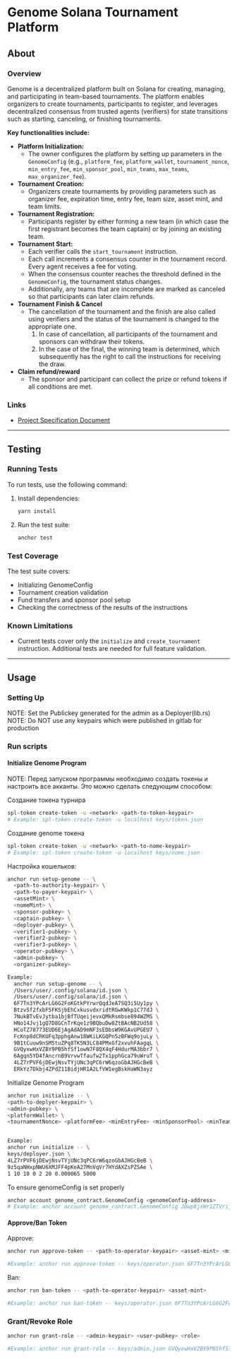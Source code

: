 # Genome Solana Tournament Platform

## About

### Overview

Genome is a decentralized platform built on Solana for creating, managing, and participating in team-based tournaments. The platform enables organizers to create tournaments, participants to register, and leverages decentralized consensus from trusted agents (verifiers) for state transitions such as starting, canceling, or finishing tournaments.

**Key functionalities include:**

- **Platform Initialization:**  
  - The owner configures the platform by setting up parameters in the `GenomeConfig` (e.g., `platform_fee`, `platform_wallet`, `tournament_nonce`, `min_entry_fee`, `min_sponsor_pool`, `min_teams`, `max_teams`, `max_organizer_fee`).
- **Tournament Creation:**  
  - Organizers create tournaments by providing parameters such as organizer fee, expiration time, entry fee, team size, asset mint, and team limits.
- **Tournament Registration:**  
  - Participants register by either forming a new team (in which case the first registrant becomes the team captain) or by joining an existing team.
- **Tournament Start:**  
  - Each verifier calls the `start_tournament` instruction.  
  - Each call increments a consensus counter in the tournament record. Every agent receives a fee for voting.
  - When the consensus counter reaches the threshold defined in the `GenomeConfig`, the tournament status changes.
  - Additionally, any teams that are incomplete are marked as canceled so that participants can later claim refunds.
- **Tournament Finish & Cancel**  
  - The cancellation of the tournament and the finish are also called using verifiers and the status of the tournament is changed to the appropriate one.
    1. In case of cancellation, all participants of the tournament and sponsors can withdraw their tokens.
    2. In the case of the final, the winning team is determined, which subsequently has the right to call the instructions for receiving the draw.
- **Claim refund/reward**
  - The sponsor and participant can collect the prize or refund tokens if all conditions are met.

### Links

- [Project Specification Document](https://entangle.atlassian.net/wiki/spaces/ENTN/pages/264339472/Team+tournament+single+chain)

---

## Testing

### Running Tests

To run tests, use the following command:

1. Install dependencies:

    ```sh
    yarn install
    ```

2. Run the test suite:

    ```sh
    anchor test
    ```

### Test Coverage

The test suite covers:

- Initializing GenomeConfig
- Tournament creation validation
- Fund transfers and sponsor pool setup
- Checking the correctness of the results of the instructions

### Known Limitations

- Current tests cover only the `initialize` and `create_tournament` instruction. Additional tests are needed for full feature validation.

---

## Usage

### Setting Up

NOTE: Set the Publickey generated for the admin as a Deployer(lib.rs)
NOTE: Do NOT use any keypairs which were published in gitlab for production

### Run scripts

#### Initialize Genome Program

NOTE: Перед запуском программы необходимо создать токены и настроить все акканты. Это можно сделать следующим способом:

Создание токена турнира

```sh
spl-token create-token -u <network> <path-to-token-keypair>
# Example: spl-token create-token -u localhost keys/token.json
```

Создание genome токена

```sh
spl-token create-token -u <network> <path-to-nome-keypair>
# Example: spl-token create-token -u localhost keys/nome.json
```

Настройка кошельков:

```sh
anchor run setup-genome -- \
  <path-to-authority-keypair> \
  <path-to-payer-keypair> \
  <assetMint> \
  <nomeMint> \
  <sponsor-pubkey> \
  <captain-pubkey> \
  <deployer-pubkey> \
  <verifier1-pubkey> \
  <verifier2-pubkey> \
  <verifier3-pubkey> \
  <operator-pubkey> \
  <admin-pubkey> \
  <organizer-pubkey>

Example: 
  anchor run setup-genome -- \
  /Users/user/.config/solana/id.json \
  /Users/user/.config/solana/id.json \
  6F7Tn3YPcArLG6G2FoKGtkPYrwrQqdJeA7SQ3i5Uy1py \
  Btzv5f2fxbF5FKSjbEhCxkusvdxridtRGwKWkp1C77dJ \
  7NukBTvEvJytba1bjBfTUqeijevxQMkRsmbse894WZMS \
  HNo14Jvj1gQ7D8GCnTrKqe1z9BQbuDw8ZtBAcNB2Ud58 \
  HCoTZ78773EUD6EjAgAdAD9mNF3sEDbsW9KGAvUPGEU7 \
  FcKnp8dCRKUFq3pphgAnw18WKiLKGQPn5zBFWq9ojuLy \
  9B1tCuuw9nSM5tuZPq8TK5N3LC84PMxGf2xvuhFAagqL \
  GVQyxwHxVZBY9PB5hfSf1owN7F8QX4qF4HdurMA3bbr7 \
  6Agqn5YD4fAncrnB9VrvwTfaufw2Tx1pphGca79uWruT \
  4LZ7rPVF6jDEwjNsvTYjUNc3qPC6rW6qzoGbAJHGcBeB \
  ERkYz7Dkbj4ZPdZ11BidjHR1A2LfVW1egBskHaWN3ayz
```

Initialize Genome Program

```sh
anchor run initialize -- \
<path-to-deplyer-keypair> \
<admin-pubkey> \
<platformWallet> \
<tournamentNonce> <platformFee> <minEntryFee> <minSponsorPool> <minTeams> <maxTeams> <falsePrecision> <maxOrganizerFee>


Example:
anchor run initialize -- \
keys/deployer.json \
4LZ7rPVF6jDEwjNsvTYjUNc3qPC6rW6qzoGbAJHGcBeB \
9z5qaNHxpNWU6XMJFF4pKeA27MnVqVr7HYdAXZsPZSAe \
1 10 10 0 2 20 0.000065 5000
```

To ensure genomeConfig is set properly

```sh
anchor account genome_contract.GenomeConfig <genomeConfig-address>
# Example: anchor account genome_contract.GenomeConfig JDwp8jxWr1ZTVrij5tRevrcgnfnPF8ZcmYgAYBch7UYb
```

#### Approve/Ban Token

Approve:

```sh
anchor run approve-token -- <path-to-operator-keypair> <asset-mint> <minSponsorPool> <minEntryFee>

#Example: anchor run approve-token -- keys/operator.json 6F7Tn3YPcArLG6G2FoKGtkPYrwrQqdJeA7SQ3i5Uy1py 1000 100
```

Ban:

```sh
anchor run ban-token -- <path-to-operator-keypair> <asset-mint>

#Example: anchor run ban-token -- keys/operator.json 6F7Tn3YPcArLG6G2FoKGtkPYrwrQqdJeA7SQ3i5Uy1py
```

### Grant/Revoke Role

```sh
anchor run grant-role -- <admin-keypair> <user-pubkey> <role>

#Example: anchor run grant-role -- keys/admin.json GVQyxwHxVZBY9PB5hfSf1owN7F8QX4qF4HdurMA3bbr7 verifier
```
